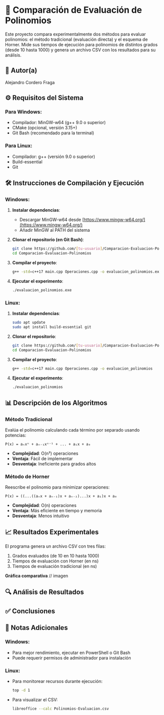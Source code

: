 # 🚀 Comparación de Evaluación de Polinomios

Este proyecto compara experimentalmente dos métodos para evaluar polinomios: el método tradicional (evaluación directa) y el esquema de Horner. Mide sus tiempos de ejecución para polinomios de distintos grados (desde 10 hasta 1000) y genera un archivo CSV con los resultados para su análisis.

## 👤 Autor(a)
Alejandro Cordero Fraga

## ⚙️ Requisitos del Sistema
### Para Windows:
- Compilador: MinGW-w64 (g++ 9.0 o superior)
- CMake (opcional, versión 3.15+)
- Git Bash (recomendado para la terminal)

### Para Linux:
- Compilador: g++ (versión 9.0 o superior)
- Build-essential
- Git

## 🛠️ Instrucciones de Compilación y Ejecución

### Windows:
1. **Instalar dependencias**:
   - Descargar MinGW-w64 desde [https://www.mingw-w64.org/](https://www.mingw-w64.org/)
   - Añadir MinGW al PATH del sistema

2. **Clonar el repositorio (en Git Bash)**:
   ```bash
   git clone https://github.com/[tu-usuario]/Comparacion-Evaluacion-Polinomios.git
   cd Comparacion-Evaluacion-Polinomios
   ```

3. **Compilar el proyecto**:
   ```bash
   g++ -std=c++17 main.cpp Operaciones.cpp -o evaluacion_polinomios.exe
   ```

4. **Ejecutar el experimento**:
   ```bash
   ./evaluacion_polinomios.exe
   ```

### Linux:
1. **Instalar dependencias**:
   ```bash
   sudo apt update
   sudo apt install build-essential git
   ```

2. **Clonar el repositorio**:
   ```bash
   git clone https://github.com/[tu-usuario]/Comparacion-Evaluacion-Polinomios.git
   cd Comparacion-Evaluacion-Polinomios
   ```

3. **Compilar el proyecto**:
   ```bash
   g++ -std=c++17 main.cpp Operaciones.cpp -o evaluacion_polinomios
   ```

4. **Ejecutar el experimento**:
   ```bash
   ./evaluacion_polinomios
   ```

## 📊 Descripción de los Algoritmos

### Método Tradicional
Evalúa el polinomio calculando cada término por separado usando potencias:
```
P(x) = aₙxⁿ + aₙ₋₁xⁿ⁻¹ + ... + a₁x + a₀
```
- **Complejidad**: O(n²) operaciones
- **Ventaja**: Fácil de implementar
- **Desventaja**: Ineficiente para grados altos

### Método de Horner
Reescribe el polinomio para minimizar operaciones:
```
P(x) = ((...((aₙx + aₙ₋₁)x + aₙ₋₂)...)x + a₁)x + a₀
```
- **Complejidad**: O(n) operaciones
- **Ventaja**: Más eficiente en tiempo y memoria
- **Desventaja**: Menos intuitivo

## 📈 Resultados Experimentales

El programa genera un archivo CSV con tres filas:
1. Grados evaluados (de 10 en 10 hasta 1000)
2. Tiempos de evaluación con Horner (en ns)
3. Tiempos de evaluación tradicional (en ns)

**Gráfica comparativa** 
// imagen

## 🔍 Análisis de Resultados


## ✅ Conclusiones



## 📝 Notas Adicionales

### Windows:
- Para mejor rendimiento, ejecutar en PowerShell o Git Bash
- Puede requerir permisos de administrador para instalación

### Linux:
- Para monitorear recursos durante ejecución:
  ```bash
  top -d 1
  ```
- Para visualizar el CSV:
  ```bash
  libreoffice --calc Polinomios-Evaluacion.csv
  ```
